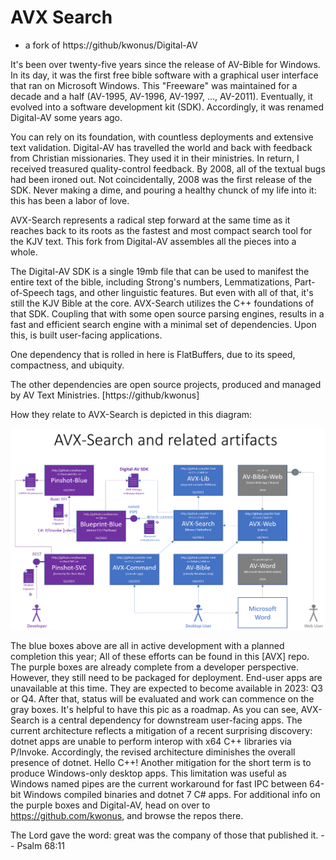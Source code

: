 # AVX Search

- a fork of https://github/kwonus/Digital-AV

It's been over twenty-five years since the release of AV-Bible for Windows. In its day, it was the first free bible software with a graphical user interface that ran on Microsoft Windows. This "Freeware" was maintained for a decade and a half (AV-1995, AV-1996, AV-1997, ..., AV-2011). Eventually, it evolved into a software development kit (SDK). Accordingly, it was renamed Digital-AV some years ago.

You can rely on its foundation, with countless deployments and extensive text validation. Digital-AV has travelled the world and back with feedback from Christian missionaries. They used it in their ministries. In return, I received treasured quality-control feedback. By 2008, all of the textual bugs had been ironed out. Not coincidentally, 2008 was the first release of the SDK. Never making a dime, and pouring a healthy chunck of my life into it: this has been a labor of love.

AVX-Search represents a radical step forward at the same time as it reaches back to its roots as the fastest and most compact search tool for the KJV text. This fork from Digital-AV assembles all the pieces into a whole.

The Digital-AV SDK is a single 19mb file that can be used to manifest the entire text of the bible, including Strong's numbers, Lemmatizations, Part-of-Speech tags, and other linguistic features. But even with all of that, it's still the KJV Bible at the core. AVX-Search utilizes the C++ foundations of that SDK. Coupling that with some open source parsing engines, results in a fast and efficient search engine with a minimal set of dependencies. Upon this, is built user-facing applications.

One dependency that is rolled in here is FlatBuffers, due to its speed, compactness, and ubiquity.

The other dependencies are open source projects, produced and managed by AV Text Ministries. [https://github/kwonus]

How they relate to AVX-Search is depicted in this diagram:

![](AVXSearch/AVXSearch-context.png)

The blue boxes above are all in active development with a planned completion this year; All of these efforts can be found in this [AVX] repo. The purple boxes are already complete from a developer perspective. However, they still need to be packaged for deployment.  End-user apps are unavailable at this time. They are expected to become available in 2023: Q3 or Q4. After that, status will be evaluated and work can commence on the gray boxes.  It's helpful to have this pic as a roadmap. As you can see, AVX-Search is a central dependency for downstream user-facing apps. The current architecture reflects a mitigation of a recent surprising discovery: dotnet apps are unable to perform interop with x64 C++ libraries via P/Invoke. Accordingly, the revised architecture diminishes the overall presence of dotnet. Hello C++! Another mitigation for the short term is to produce Windows-only desktop apps. This limitation was useful as Windows named pipes are the current workaround for fast IPC between 64-bit Windows compiled binaries and dotnet 7 C# apps. For additional info on the purple boxes and Digital-AV, head on over to  https://github.com/kwonus, and browse the repos there.

The Lord gave the word: great was the company of those that published it. -- Psalm 68:11
